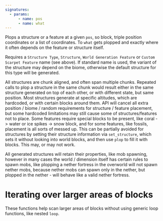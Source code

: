```yaml
---
signatures:
  - params:
      - name: pos
      - name: what
---
```


Plops a structure or a feature at a given `pos`, so block, triple position
coordinates or a list of coordinates. To `what` gets plopped and exactly where
it often depends on the feature or structure itself.

Requires a `Structure Type`, `Structure`, `World Generation Feature` or
`Custom Scarpet Feature` name (see above). If standard name is used, the variant
of the structure may depend on the biome, otherwise the default structure for
this type will be generated.

All structures are chunk aligned, and often span multiple chunks. Repeated calls
to plop a structure in the same chunk would result either in the same structure
generated on top of each other, or with different state, but same position. Most
structures generate at specific altitudes, which are hardcoded, or with certain
blocks around them. API will cancel all extra position / biome / random
requirements for structure / feature placement, but some hardcoded limitations
may still cause some of structures/features not to place. Some features require
special blocks to be present, like coral -> water or ice spikes -> snow block,
and for some features, like fossils, placement is all sorts of messed up. This
can be partially avoided for structures by setting their structure information
via `set_structure`, which sets it without looking into world blocks, and then
use `plop` to fill it with blocks. This may, or may not work.

All generated structures will retain their properties, like mob spawning,
however in many cases the world / dimension itself has certain rules to spawn
mobs, like plopping a nether fortress in the overworld will not spawn nether
mobs, because nether mobs can spawn only in the nether, but plopped in the
nether - will behave like a valid nether fortress.

# Iterating over larger areas of blocks

These functions help scan larger areas of blocks without using generic loop
functions, like nested `loop`.
